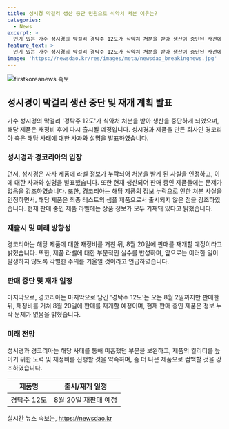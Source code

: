 ```yaml
---
title: 성시경 막걸리 생산 중단 민원으로 식약처 처분 이유는?
categories:
  - News
excerpt: >
  인기 있는 가수 성시경의 막걸리 경탁주 12도가 식약처 처분을 받아 생산이 중단된 사건에 대한 경코리아와 성시경의 입장을 발표했다. 경탁주 12도는 샘플 제품에서 라벨 정보 누락으로 인한 처분을 받았으며, 재정비 후 8월 20일 재판매 예정이다. 또한, 현재 판매 중인 제품 라벨에는 모든 정보가 기재되어 있고, 미흡했던 부분에 대한 보상을 약속했다.
feature_text: >
  인기 있는 가수 성시경의 막걸리 경탁주 12도가 식약처 처분을 받아 생산이 중단된 사건에 대한 경코리아와 성시경의 입장을 발표했다. 경탁주 12도는 샘플 제품에서 라벨 정보 누락으로 인한 처분을 받았으며, 재정비 후 8월 20일 재판매 예정이다. 또한, 현재 판매 중인 제품 라벨에는 모든 정보가 기재되어 있고, 미흡했던 부분에 대한 보상을 약속했다.
image: 'https://newsdao.kr/res/images/meta/newsdao_breakingnews.jpg'
---
```


<p><img src="https://newsdao.kr/res/images/meta/newsdao_breakingnews.jpg" alt="firstkoreanews 속보" /></p>

<h2 data-ke-size="size26">성시경이 막걸리 생산 중단 및 재개 계획 발표</h2>

<p data-ke-size="size16">가수 성시경의 막걸리 '경탁주 12도'가 식약처 처분을 받아 생산을 중단하게 되었으며, 해당 제품은 재정비 후에 다시 출시될 예정입니다. 성시경과 제품을 만든 회사인 경코리아 측은 해당 사태에 대한 사과와 설명을 발표하였습니다.</p>

<h3>성시경과 경코리아의 입장</h3>

<p data-ke-size="size16">먼저, 성시경은 자사 제품에 라벨 정보가 누락되어 처분을 받게 된 사실을 인정하고, 이에 대한 사과와 설명을 발표했습니다. 또한 현재 생산되어 판매 중인 제품들에는 문제가 없음을 강조하였습니다. 또한, 경코리아는 해당 제품의 정보 누락으로 인한 처분 사실을 인정하면서, 해당 제품은 최종 테스트의 샘플 제품으로서 출시되지 않은 점을 강조하였습니다. 현재 판매 중인 제품 라벨에는 상품 정보가 모두 기재돼 있다고 밝혔습니다.</p>

<h3>재출시 및 미래 방향성</h3>

<p data-ke-size="size16">경코리아는 해당 제품에 대한 재정비를 거친 뒤, 8월 20일에 판매를 재개할 예정이라고 밝혔습니다. 또한, 제품 라벨에 대한 부분적인 실수를 반성하며, 앞으로는 이러한 일이 발생하지 않도록 각별한 주의를 기울일 것이라고 언급하였습니다.</p>

<h3>판매 중단 및 재개 일정</h3>

<p data-ke-size="size16">마지막으로, 경코리아는 마지막으로 담긴 '경탁주 12도'는 오는 8월 2일까지만 판매한 뒤, 재정비를 거쳐 8월 20일에 판매를 재개할 예정이며, 현재 판매 중인 제품은 정보 누락 문제가 없음을 밝혔습니다.</p>

<h3>미래 전망</h3>

<p data-ke-size="size16">성시경과 경코리아는 해당 사태를 통해 미흡했던 부분을 보완하고, 제품의 퀄리티를 높이기 위한 노력 및 재정비를 진행할 것을 약속하며, 좀 더 나은 제품으로 컴백할 것을 강조하였습니다.</p>

<table>
    <thead>
        <tr>
            <th style="text-align: center;">제품명</th>
            <th style="text-align: center;">출시/재개 일정</th>
        </tr>
    </thead>
    <tbody>
        <tr>
            <td style="text-align: center;">경탁주 12도</td>
            <td style="text-align: center;">8월 20일 재판매 예정</td>
        </tr>
    </tbody>
</table>
실시간 뉴스 속보는, <a href="https://newsdao.kr" rel="dofollow">https://newsdao.kr</a>


